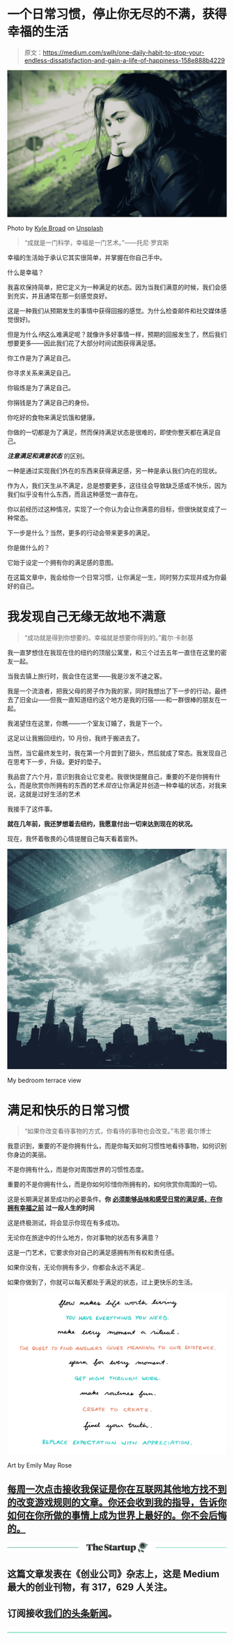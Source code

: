 # 一个日常习惯，停止你无尽的不满，获得幸福的生活

> 原文：<https://medium.com/swlh/one-daily-habit-to-stop-your-endless-dissatisfaction-and-gain-a-life-of-happiness-158e888b4229>

![](img/d98e2c73ef0d0a9ca7cbbc4ffb5e768f.png)

Photo by [Kyle Broad](https://unsplash.com/photos/P9rQn2qcEV0?utm_source=unsplash&utm_medium=referral&utm_content=creditCopyText) on [Unsplash](https://unsplash.com/search/photos/woman?utm_source=unsplash&utm_medium=referral&utm_content=creditCopyText)

> “成就是一门科学，幸福是一门艺术。”——托尼·罗宾斯

幸福的生活始于承认它其实很简单，并掌握在你自己手中。

什么是幸福？

我喜欢保持简单，把它定义为一种满足的状态。因为当我们满意的时候，我们会感到充实，并且通常在那一刻感觉良好。

这是一种我们从预期发生的事情中获得回报的感觉。为什么检查邮件和社交媒体感觉很好)。

但是为什么*待*这么难满足呢？就像许多好事情一样，预期的回报发生了，然后我们想要更多——因此我们花了大部分时间试图获得满足感。

你工作是为了满足自己。

你寻求关系来满足自己。

你锻炼是为了满足自己。

你捐钱是为了满足自己的身份。

你吃好的食物来满足饥饿和健康。

你做的一切都是为了满足，然而保持满足状态是很难的，即使你整天都在满足自己。

***注意满足和满意状态*** 的区别。

一种是通过实现我们外在的东西来获得满足感，另一种是承认我们内在的现状。

作为人，我们天生从不满足，总是想要更多，这往往会导致缺乏感或不快乐，因为我们似乎没有什么东西，而且这种感觉一直存在。

你以前经历过这种情况，实现了一个你认为会让你满意的目标，但很快就变成了一种常态。

下一步是什么？当然，更多的行动会带来更多的满足。

你是做什么的？

它始于设定一个拥有你的满足感的意图。

在这篇文章中，我会给你一个日常习惯，让你满足一生，同时努力实现并成为你最好的自己。

# 我发现自己无缘无故地不满意

> “成功就是得到你想要的。幸福就是想要你得到的。”戴尔·卡耐基

我一直梦想住在我现在住的纽约的顶层公寓里，和三个过去五年一直住在这里的密友一起。

当我去镇上旅行时，我会住在这里——我是沙发不速之客。

我是一个流浪者，把我父母的房子作为我的家，同时我想出了下一步的行动，最终去了旧金山——但我一直知道纽约这个地方是我的归宿——和一群很棒的朋友在一起。

我渴望住在这里，你瞧——一个室友订婚了，我是下一个。

这足以让我搬回纽约，10 月份，我终于搬进去了。

当然，当它最终发生时，我在第一个月尝到了甜头，然后就成了常态。我发现自己在思考下一步，升级。更好的垫子。

我品尝了六个月，意识到我会让它变老。我很快提醒自己，重要的不是你拥有什么，而是欣赏你所拥有的东西的艺术*现在*让你满足并创造一种幸福的状态，对我来说，这就是过好生活的艺术

我接手了这件事。

**就在几年前，我还梦想着去纽约，我愿意付出一切来达到现在的状况。**

现在，我怀着敬畏的心情提醒自己每天看着窗外。

![](img/37d5a152ab43a89204421765599cd265.png)

My bedroom terrace view

# 满足和快乐的日常习惯

> “如果你改变看待事物的方式，你看待的事物也会改变。”韦恩·戴尔博士

我意识到，重要的不是你拥有什么，而是你每天如何习惯性地看待事物，如何识别你身边的美丽。

不是你拥有什么，而是你对周围世界的习惯性态度。

重要的不是你拥有什么，而是你如何珍惜你所拥有的，如何欣赏你周围的一切。

这是长期满足甚至成功的必要条件。**你** [**必须能够品味和感受日常的满足感，在你拥有幸福之前**](/swlh/how-to-have-what-you-want-before-you-need-it-f943372debf3) **过一段人生的时间**

这是终极测试，将会显示你现在有多成功。

无论你在旅途中的什么地方，你对事物的状态有多满意？

这是一门艺术，它要求你对自己的满足感拥有所有权和责任感。

如果你没有，无论你拥有多少，你都会永远不满足..

如果你做到了，你就可以每天都处于满足的状态，过上更快乐的生活。

![](img/a346b2667d6bcd0b307c5429b4276fea.png)

Art by Emily May Rose

## [每周一次点击接收我保证是你在互联网其他地方找不到的改变游戏规则的文章。你还会收到我的指导，告诉你如何在你所做的事情上成为世界上最好的。你不会后悔的。](https://betreatedhowyouwanttobetreated.com/optin-main)

[![](img/308a8d84fb9b2fab43d66c117fcc4bb4.png)](https://medium.com/swlh)

## 这篇文章发表在《创业公司》杂志上，这是 Medium 最大的创业刊物，有 317，629 人关注。

## 订阅接收[我们的头条新闻](http://growthsupply.com/the-startup-newsletter/)。

[![](img/b0164736ea17a63403e660de5dedf91a.png)](https://medium.com/swlh)